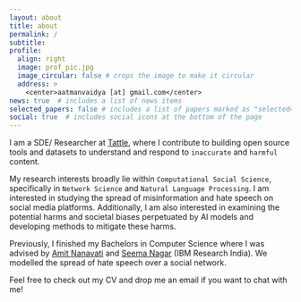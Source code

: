 ```yaml
---
layout: about
title: about
permalink: /
subtitle:
profile:
  align: right
  image: prof_pic.jpg
  image_circular: false # crops the image to make it circular
  address: >
    <center>aatmanvaidya [at] gmail.com</center>
news: true  # includes a list of news items
selected_papers: false # includes a list of papers marked as "selected={true}"
social: true  # includes social icons at the bottom of the page
---
```


I am a SDE/ Researcher at [Tattle](https://tattle.co.in/), where I contribute to building open source tools and datasets to understand and respond to `inaccurate` and `harmful` content. 

My research interests broadly lie within `Computational Social Science`, specifically in `Network Science` and `Natural Language Processing`. I am interested in studying the spread of misinformation and hate speech on social media platforms.  Additionally, I am also interested in examining the potential harms and societal biases perpetuated by AI models and developing methods to mitigate these harms.

Previously, I finished my Bachelors in Computer Science where I was advised by [Amit Nanavati](https://ahduni.edu.in/academics/schools-centres/school-of-engineering-and-applied-science/people-1/amit-a-nanavati/) and [Seema Nagar](https://research.ibm.com/people/seema-nagar) (IBM Research India). We modelled the spread of hate speech over a social network.

Feel free to check out my CV and drop me an email if you want to chat with me!
